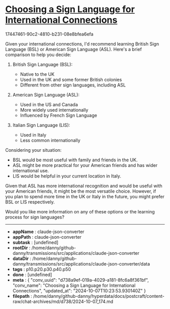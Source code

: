 # [Choosing a Sign Language for International Connections](https://claude.ai/chat/d738a9ef-019a-4029-a181-8fc6a8f361bf)

17447461-90c2-4810-b231-08e8bfea6efa

 Given your international connections, I'd recommend learning British Sign Language (BSL) or American Sign Language (ASL). Here's a brief comparison to help you decide:

1. British Sign Language (BSL):
   - Native to the UK
   - Used in the UK and some former British colonies
   - Different from other sign languages, including ASL

2. American Sign Language (ASL):
   - Used in the US and Canada
   - More widely used internationally
   - Influenced by French Sign Language

3. Italian Sign Language (LIS):
   - Used in Italy
   - Less common internationally

Considering your situation:

- BSL would be most useful with family and friends in the UK.
- ASL might be more practical for your American friends and has wider international use.
- LIS would be helpful in your current location in Italy.

Given that ASL has more international recognition and would be useful with your American friends, it might be the most versatile choice. However, if you plan to spend more time in the UK or Italy in the future, you might prefer BSL or LIS respectively.

Would you like more information on any of these options or the learning process for sign languages?

---

* **appName** : claude-json-converter
* **appPath** : claude-json-converter
* **subtask** : [undefined]
* **rootDir** : /home/danny/github-danny/transmissions/src/applications/claude-json-converter
* **dataDir** : /home/danny/github-danny/transmissions/src/applications/claude-json-converter/data
* **tags** : p10.p20.p30.p40.p50
* **done** : [undefined]
* **meta** : {
  "conv_uuid": "d738a9ef-019a-4029-a181-8fc6a8f361bf",
  "conv_name": "Choosing a Sign Language for International Connections",
  "updated_at": "2024-10-07T10:23:53.930140Z"
}
* **filepath** : /home/danny/github-danny/hyperdata/docs/postcraft/content-raw/chat-archives/md/d738/2024-10-07_174.md